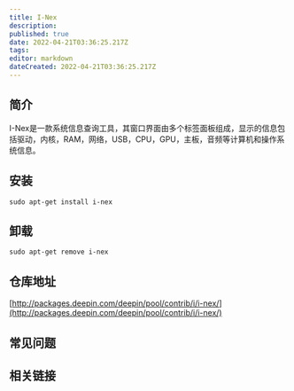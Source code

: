 ```yaml
---
title: I-Nex
description: 
published: true
date: 2022-04-21T03:36:25.217Z
tags: 
editor: markdown
dateCreated: 2022-04-21T03:36:25.217Z
---
```


## 简介

I-Nex是一款系统信息查询工具，其窗口界面由多个标签面板组成，显示的信息包括驱动，内核，RAM，网络，USB，CPU，GPU，主板，音频等计算机和操作系统信息。

## 安装

`sudo apt-get install i-nex`

## 卸载

`sudo apt-get remove i-nex`

## 仓库地址

[http://packages.deepin.com/deepin/pool/contrib/i/i-nex/](http://packages.deepin.com/deepin/pool/contrib/i/i-nex/)


## 常见问题


## 相关链接